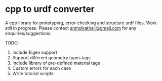 # cpp to urdf converter

A cpp library for prototyping, error-checking and structure urdf files.
Work still in progress. Please contact anmolkathail@gmail.com for any enquiries/suggestions. 

TODO: 
1. Include Eigen support
2. Support different geometry types tags
3. Include library of pre-defined material tags
3. Custom errors for each case
4. Write tutorial scripts

